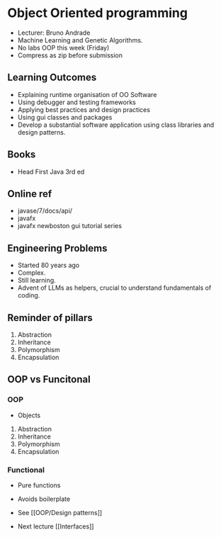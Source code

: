 # Object Oriented programming

- Lecturer: Bruno Andrade
- Machine Learning and Genetic Algorithms.
- No labs OOP this week (Friday)
- Compress as zip before submission

## Learning Outcomes

- Explaining runtime organisation of OO Software
- Using debugger and testing frameworks
- Applying best practices and design practices
- Using gui classes and packages 
- Develop a substantial software application using class libraries and design patterns.

## Books

- Head First Java 3rd ed

## Online ref

- javase/7/docs/api/
- javafx
- javafx newboston gui tutorial series

## Engineering Problems

- Started 80 years ago
- Complex.
- Still learning.
- Advent of LLMs as helpers, crucial to understand fundamentals of coding.

## Reminder of pillars
1. Abstraction
2. Inheritance
3. Polymorphism
4. Encapsulation

## OOP vs Funcitonal

### OOP
- Objects
1. Abstraction
2. Inheritance
3. Polymorphism
4. Encapsulation
### Functional

- Pure functions
- Avoids boilerplate

- See [[OOP/Design patterns]]
- Next lecture [[Interfaces]]